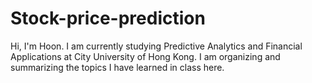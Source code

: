 # Stock-price-prediction

Hi, I'm Hoon. I am currently studying Predictive Analytics and Financial Applications at City University of Hong Kong. I am organizing and summarizing the topics I have learned in class here.
